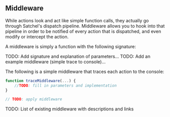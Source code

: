## Middleware

While actions look and act like simple function calls, they actually go through Satchel's dispatch pipeline.
Middleware allows you to hook into that pipeline in order to be notified of every action that is dispatched, and even modify or intercept the action.

A middleware is simply a function with the following signature:

TODO: Add signature and explanation of parameters...
TODO: Add an example middleware (simple trace to console)...

The following is a simple middleware that traces each action to the console:

```typescript
function traceMiddleware(...) {
    //TODO: fill in parameters and implementation
}

// TODO: apply middleware
```

TODO: List of existing middleware with descriptions and links
